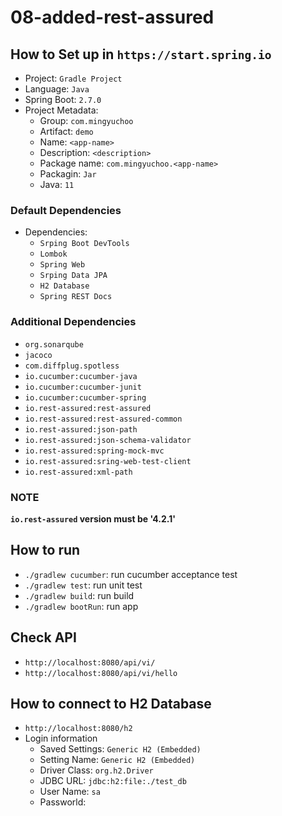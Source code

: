 # 08-added-rest-assured

## How to Set up in `https://start.spring.io`

- Project: `Gradle Project`
- Language: `Java`
- Spring Boot: `2.7.0`
- Project Metadata:
  - Group: `com.mingyuchoo`
  - Artifact: `demo`
  - Name: `<app-name>`
  - Description: `<description>`
  - Package name: `com.mingyuchoo.<app-name>`
  - Packagin: `Jar`
  - Java: `11`

### Default Dependencies

- Dependencies:
  - `Srping Boot DevTools`
  - `Lombok`
  - `Spring Web`
  - `Srping Data JPA`
  - `H2 Database`
  - `Spring REST Docs`

### Additional Dependencies

- `org.sonarqube`
- `jacoco`
- `com.diffplug.spotless`
- `io.cucumber:cucumber-java`
- `io.cucumber:cucumber-junit`
- `io.cucumber:cucumber-spring`
- `io.rest-assured:rest-assured`
- `io.rest-assured:rest-assured-common`
- `io.rest-assured:json-path`
- `io.rest-assured:json-schema-validator`
- `io.rest-assured:spring-mock-mvc`
- `io.rest-assured:sring-web-test-client`
- `io.rest-assured:xml-path`

### NOTE

**`io.rest-assured` version must be '4.2.1'**

## How to run

- `./gradlew cucumber`: run cucumber acceptance test
- `./gradlew test`: run unit test
- `./gradlew build`: run build
- `./gradlew bootRun`: run app

## Check API

- `http://localhost:8080/api/vi/`
- `http://localhost:8080/api/vi/hello`

## How to connect to H2 Database

- `http://localhost:8080/h2`
- Login information
  - Saved Settings: `Generic H2 (Embedded)`
  - Setting Name: `Generic H2 (Embedded)`
  - Driver Class: `org.h2.Driver`
  - JDBC URL: `jdbc:h2:file:./test_db`
  - User Name: `sa`
  - Passworld:
